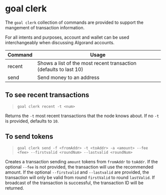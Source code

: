 # goal clerk

The `goal clerk` collection of commands are provided to support the mangement of transaction information.

For all intents and purposes, account and wallet can be used interchangeably when discussing Algorand accounts.

| Command | Usage |
|------|------------------------|
| recent      | Shows a list of the most recent transaction (defaults to last 10) |
| send        | Send money to an address |

## To see recent transactions
> `goal clerk recent -t <num>`

Returns the `-t` most recent transactions that the node knows about. If no `-t` is provided, defaults to `10`.

## To send tokens
> `goal clerk send -f <fromAddr> -t <toAddr> -a <amount> --fee <fee> --firstvalid <roundNum> --lastvalid <roundNum>`

Creates a transaction sending `amount` tokens from `fromAddr` to `toAddr`. If the optional `--fee` is not provided, the transaction will use the recommended amount. If the optional `--firstvalid` and `--lastvalid` are provided, the transaction will only be valid from round `firstValid` to round `lastValid`.
If broadcast of the transaction is successful, the transaction ID will be returned. 